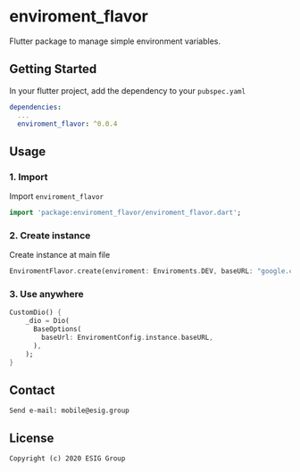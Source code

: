 # enviroment_flavor

Flutter package to manage simple environment variables.

## Getting Started

In your flutter project, add the dependency to your `pubspec.yaml`

```yaml
dependencies:
  ...
  enviroment_flavor: ^0.0.4
```

## Usage

### 1. Import

Import `enviroment_flavor`

```dart
import 'package:enviroment_flavor/enviroment_flavor.dart';
```

### 2. Create instance

Create instance at main file

```dart
EnviromentFlavor.create(enviroment: Enviroments.DEV, baseURL: "google.com");
```

### 3. Use anywhere

```dart
CustomDio() {
    _dio = Dio(
      BaseOptions(
        baseUrl: EnviromentConfig.instance.baseURL,
      ),
    );
}
```

## Contact

    Send e-mail: mobile@esig.group

## License
    Copyright (c) 2020 ESIG Group